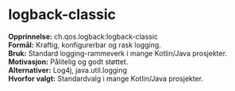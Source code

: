 # logback-classic

**Opprinnelse:** ch.qos.logback:logback-classic  
**Formål:** Kraftig, konfigurerbar og rask logging.  
**Bruk:** Standard logging-rammeverk i mange Kotlin/Java prosjekter.  
**Motivasjon:** Pålitelig og godt støttet.  
**Alternativer:** Log4j, java.util.logging  
**Hvorfor valgt:** Standardvalg i mange Kotlin/Java prosjekter.